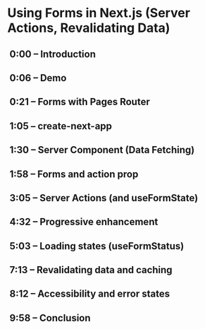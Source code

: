 # Using Forms in Next.js (Server Actions, Revalidating Data)

##  0:00 – Introduction

##  0:06 – Demo

##  0:21 – Forms with Pages Router

##  1:05 – create-next-app

##  1:30 – Server Component (Data Fetching)

##  1:58 – Forms and action prop

##  3:05  – Server Actions (and useFormState)

##  4:32  – Progressive enhancement

##  5:03  – Loading states (useFormStatus)

##  7:13  – Revalidating data and caching

##  8:12  – Accessibility and error states

##  9:58 – Conclusion
